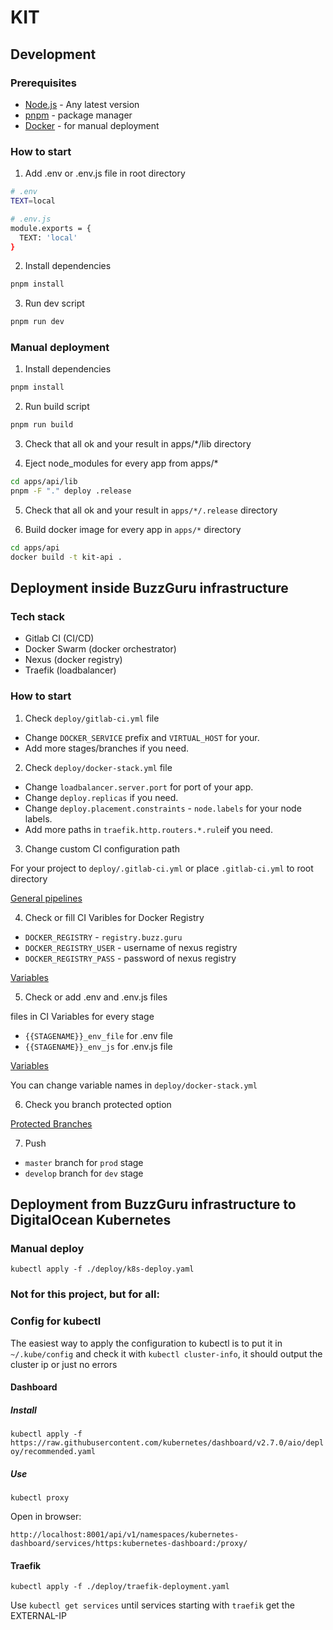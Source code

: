 # KIT

## Development

### Prerequisites

- [Node.js](https://nodejs.org/en/) - Any latest version
- [pnpm](https://pnpm.io/) - package manager
- [Docker](https://www.docker.com/) - for manual deployment

### How to start

1. Add .env or .env.js file in root directory

```bash
# .env
TEXT=local
```

```bash
# .env.js
module.exports = {
  TEXT: 'local'
}
```

2. Install dependencies

```bash
pnpm install
```

3. Run dev script

```bash
pnpm run dev
```

### Manual deployment

1. Install dependencies

```bash
pnpm install
```

2. Run build script 

```bash
pnpm run build
```

3. Check that all ok and your  result in apps/*/lib directory

4. Eject node_modules for every app from apps/*

```bash
cd apps/api/lib
pnpm -F "." deploy .release
```

5. Check that all ok and your result in `apps/*/.release` directory

6. Build docker image for every app in `apps/*` directory

```bash
cd apps/api
docker build -t kit-api .
```

## Deployment inside BuzzGuru infrastructure

### Tech stack

- Gitlab CI (CI/CD)
- Docker Swarm (docker orchestrator)
- Nexus (docker registry)
- Traefik (loadbalancer)

### How to start

1. Check `deploy/gitlab-ci.yml` file

- Change `DOCKER_SERVICE` prefix and `VIRTUAL_HOST` for your.
- Add more stages/branches if you need.

2. Check `deploy/docker-stack.yml` file

- Change `loadbalancer.server.port` for port of your app.
- Change `deploy.replicas` if you need.
- Change `deploy.placement.constraints` - `node.labels` for your node labels.
- Add more paths in `traefik.http.routers.*.rule`if you need.

3. Change custom CI configuration path

For your project to `deploy/.gitlab-ci.yml` or place `.gitlab-ci.yml` to root directory

[General pipelines](https://git.buzz.guru/lskjs/kit3/-/settings/ci_cd)

4. Check or fill CI Varibles for Docker Registry

- `DOCKER_REGISTRY` - `registry.buzz.guru`
- `DOCKER_REGISTRY_USER` - username of nexus registry
- `DOCKER_REGISTRY_PASS` - password of nexus registry

[Variables](https://git.buzz.guru/lskjs/kit3/-/settings/ci_cd)

5. Check or add .env and .env.js files

files in CI Variables for every stage

- `{{STAGENAME}}_env_file` for .env file
- `{{STAGENAME}}_env_js` for .env.js file

[Variables](https://git.buzz.guru/lskjs/kit3/-/settings/ci_cd)

You can change variable names in `deploy/docker-stack.yml`

6. Check you branch protected option

[Protected Branches](https://git.buzz.guru/lskjs/kit3/-/settings/repository)

7. Push

- `master` branch for `prod` stage
- `develop` branch for `dev` stage


## Deployment from BuzzGuru infrastructure to DigitalOcean Kubernetes

### Manual deploy
`kubectl apply -f ./deploy/k8s-deploy.yaml`

### Not for this project, but for all:

### Config for kubectl
The easiest way to apply the configuration to kubectl is to put it in `~/.kube/config` and check it with `kubectl cluster-info`, it should output the cluster ip or just no errors

#### Dashboard 
##### Install
`kubectl apply -f https://raw.githubusercontent.com/kubernetes/dashboard/v2.7.0/aio/deploy/recommended.yaml`

##### Use
`kubectl proxy`

Open in browser:

`http://localhost:8001/api/v1/namespaces/kubernetes-dashboard/services/https:kubernetes-dashboard:/proxy/`

#### Traefik

`kubectl apply -f ./deploy/traefik-deployment.yaml`

Use `kubectl get services` until services starting with `traefik` get the EXTERNAL-IP